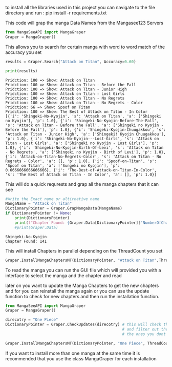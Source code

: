 to install all the libraries used in this project you can navigate to the file directory
and run : 
            pip install -r requirements.txt




This code will grap the manga Data Names from the Mangasee123 Servers


```python
from MangaSeeAPI import MangaGraper
Graper = MangaGraper()
```

This allows you to search for certain manga with word to word match of the accuracy you set 


```python
results = Graper.Search("Attack on Titan", Accuracy=0.60)

print(results)
```

    Pridction: 100 => Show: Attack on Titan
    Pridction: 100 => Show: Attack on Titan - Before the Fall
    Pridction: 100 => Show: Attack on Titan - Junior High
    Pridction: 100 => Show: Attack on Titan - Lost Girls
    Pridction: 100 => Show: Attack on Titan - No Regrets
    Pridction: 100 => Show: Attack on Titan - No Regrets - Color
    Pridction: 66 => Show: Spoof on Titan
    Pridction: 100 => Show: The Best of Attack on Titan - In Color
    [{'i': 'Shingeki-No-Kyojin', 's': 'Attack on Titan', 'a': ['Shingeki no Kyojin'], 'p': 1.0}, {'i': 'Shingeki-No-Kyojin-Before-The-Fall', 's': 'Attack on Titan - Before the Fall', 'a': ['Shingeki no Kyojin - Before the Fall'], 'p': 1.0}, {'i': 'Shingeki-Kyojin-Chuugakkou', 's': 'Attack on Titan - Junior High', 'a': ['Shingeki! Kyojin Chuugakkou'], 'p': 1.0}, {'i': 'Shingeki-No-Kyojin---Lost-Girls', 's': 'Attack on Titan - Lost Girls', 'a': ['Shingeki no Kyojin - Lost Girls'], 'p': 1.0}, {'i': 'Shingeki-No-Kyojin-Birth-Of-Levi', 's': 'Attack on Titan - No Regrets', 'a': ['Shingeki no Kyojin - Birth of Levi'], 'p': 1.0}, {'i': 'Attack-on-Titan-No-Regrets-Color', 's': 'Attack on Titan - No Regrets - Color', 'a': [], 'p': 1.0}, {'i': 'Spoof-on-Titan', 's': 'Spoof on Titan', 'a': ['Sungeki no Kyojin'], 'p': 0.6666666666666666}, {'i': 'The-Best-of-Attack-on-Titan-In-Color', 's': 'The Best of Attack on Titan - In Color', 'a': [], 'p': 1.0}]
    

This will do a quick requrests and grap all the manga chapters that it can see


```python
#Write the Exact name or altirnative name
MangaName = "Attack on Titan"
DictionaryPointer = Graper.GrapMangaData(MangaName)
if DictionaryPointer != None:
    print(DictionaryPointer)
    print(f"Chapter Found: {Graper.Data[DictionaryPointer]["NumberOfChapters"]}")
    #print(Graper.Data)
```

    Shingeki-No-Kyojin
    Chapter Found: 141
    

This will install Chapters in parallel depending on the ThreadCount you set


```python
Graper.InstallMangaChaptersMT(DictionaryPointer, "Attack on Titan",ThreadCount=10)
```

To read the manga you can run the GUI file which will provided you with a interface to select the manga and the chapter and read


later on you want to update the Manga Chapters to get the new chapters and for
you can reinstall the manga again or you can use the update function to check 
for new chapters and then run the installation function. 


```python
from MangaSeeAPI import MangaGraper
Graper = MangaGraper()

direcotry = "One Piece"
DictionaryPointer = Graper.CheckUpdates(direcotry) # this will check the chapters you have 
                                                   # and filter out the ones you have from 
                                                   # the ones you dont have
```


```python
Graper.InstallMangaChaptersMT(DictionaryPointer, "One Piece", ThreadCount=10) #this will start installing the chapters
```

If you want to install more than one manga at the same time it is recommended that you use the class MangaGraper for each installation
